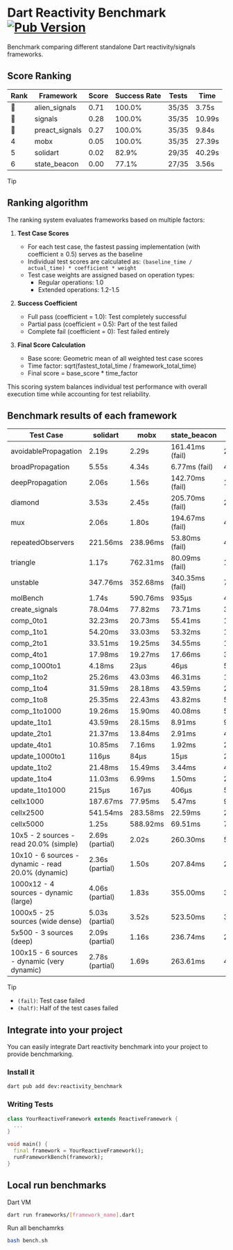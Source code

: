 # Dart Reactivity Benchmark [![Pub Version](https://img.shields.io/pub/v/reactivity_benchmark)](https://pub.dev/packages/reactivity_benchmark)

Benchmark comparing different standalone Dart reactivity/signals frameworks.

## Score Ranking

<!-- ranking start -->
| Rank | Framework | Score | Success Rate | Tests | Time |
|------|-----------|-------|--------------|-------|------|
| 🥇 | alien_signals | 0.71 | 100.0% | 35/35 | 3.75s |
| 🥈 | signals | 0.28 | 100.0% | 35/35 | 10.99s |
| 🥉 | preact_signals | 0.27 | 100.0% | 35/35 | 9.84s |
| 4 | mobx | 0.05 | 100.0% | 35/35 | 27.39s |
| 5 | solidart | 0.02 | 82.9% | 29/35 | 40.29s |
| 6 | state_beacon | 0.00 | 77.1% | 27/35 | 3.56s |

<!-- ranking end -->

> [!TIP]
> ## Ranking algorithm
>
> The ranking system evaluates frameworks based on multiple factors:
>
> 1. **Test Case Scores**
>    - For each test case, the fastest passing implementation (with coefficient ≥ 0.5) serves as the baseline
>    - Individual test scores are calculated as: `(baseline_time / actual_time) * coefficient * weight`
>    - Test case weights are assigned based on operation types:
>      - Regular operations: 1.0
>      - Extended operations: 1.2-1.5
>
> 2. **Success Coefficient**
>    - Full pass (coefficient = 1.0): Test completely successful
>    - Partial pass (coefficient = 0.5): Part of the test failed
>    - Complete fail (coefficient = 0): Test failed entirely
>
> 3. **Final Score Calculation**
>    - Base score: Geometric mean of all weighted test case scores
>    - Time factor: sqrt(fastest_total_time / framework_total_time)
>    - Final score = base_score * time_factor
>
> This scoring system balances individual test performance with overall execution time while accounting for test reliability.

## Benchmark results of each framework

<!-- test-case start -->
| Test Case | solidart | mobx | state_beacon | signals | alien_signals | preact_signals |
|---|---|---|---|---|---|---|
| avoidablePropagation | 2.19s | 2.29s | 161.41ms (fail) | 210.65ms | 187.75ms | 209.71ms |
| broadPropagation | 5.55s | 4.34s | 6.77ms (fail) | 462.30ms | 345.79ms | 455.43ms |
| deepPropagation | 2.06s | 1.56s | 142.70ms (fail) | 173.02ms | 123.74ms | 175.47ms |
| diamond | 3.53s | 2.45s | 205.70ms (fail) | 286.65ms | 235.84ms | 274.65ms |
| mux | 2.06s | 1.80s | 194.67ms (fail) | 411.57ms | 375.95ms | 384.67ms |
| repeatedObservers | 221.56ms | 238.96ms | 53.80ms (fail) | 47.24ms | 45.17ms | 41.66ms |
| triangle | 1.17s | 762.31ms | 80.09ms (fail) | 102.30ms | 86.28ms | 103.25ms |
| unstable | 347.76ms | 352.68ms | 340.35ms (fail) | 77.98ms | 60.69ms | 70.50ms |
| molBench | 1.74s | 590.76ms | 935μs | 486.34ms | 487.50ms | 483.43ms |
| create_signals | 78.04ms | 77.82ms | 73.71ms | 32.88ms | 20.75ms | 4.69ms |
| comp_0to1 | 32.23ms | 20.73ms | 55.41ms | 16.15ms | 5.13ms | 17.28ms |
| comp_1to1 | 54.20ms | 33.03ms | 53.32ms | 19.07ms | 9.06ms | 15.78ms |
| comp_2to1 | 33.51ms | 19.25ms | 34.55ms | 10.71ms | 14.98ms | 23.45ms |
| comp_4to1 | 17.98ms | 19.27ms | 17.66ms | 3.16ms | 19.11ms | 24.20ms |
| comp_1000to1 | 4.18ms | 23μs | 46μs | 5μs | 5μs | 4μs |
| comp_1to2 | 25.26ms | 43.03ms | 46.31ms | 18.43ms | 21.69ms | 24.40ms |
| comp_1to4 | 31.59ms | 28.18ms | 43.59ms | 25.02ms | 16.91ms | 21.12ms |
| comp_1to8 | 25.35ms | 22.43ms | 43.82ms | 5.82ms | 8.58ms | 12.67ms |
| comp_1to1000 | 19.26ms | 15.90ms | 40.08ms | 5.19ms | 6.05ms | 6.11ms |
| update_1to1 | 43.59ms | 28.15ms | 8.91ms | 9.34ms | 4.38ms | 8.83ms |
| update_2to1 | 21.37ms | 13.84ms | 2.91ms | 4.66ms | 2.25ms | 4.40ms |
| update_4to1 | 10.85ms | 7.16ms | 1.92ms | 2.34ms | 1.20ms | 2.18ms |
| update_1000to1 | 116μs | 84μs | 15μs | 23μs | 11μs | 21μs |
| update_1to2 | 21.48ms | 15.49ms | 3.44ms | 4.73ms | 2.18ms | 4.36ms |
| update_1to4 | 11.03ms | 6.99ms | 1.50ms | 2.35ms | 1.59ms | 2.18ms |
| update_1to1000 | 215μs | 167μs | 406μs | 58μs | 32μs | 1.90ms |
| cellx1000 | 187.67ms | 77.95ms | 5.47ms | 9.90ms | 7.53ms | 9.71ms |
| cellx2500 | 541.54ms | 283.58ms | 22.59ms | 28.44ms | 19.82ms | 27.57ms |
| cellx5000 | 1.25s | 588.92ms | 69.51ms | 78.94ms | 48.43ms | 84.63ms |
| 10x5 - 2 sources - read 20.0% (simple) | 2.69s (partial) | 2.02s | 260.30ms | 515.82ms | 234.26ms | 428.08ms |
| 10x10 - 6 sources - dynamic - read 20.0% (dynamic) | 2.36s (partial) | 1.50s | 207.84ms | 284.16ms | 179.65ms | 271.40ms |
| 1000x12 - 4 sources - dynamic (large) | 4.06s (partial) | 1.83s | 355.00ms | 3.70s | 288.88ms | 3.45s |
| 1000x5 - 25 sources (wide dense) | 5.03s (partial) | 3.52s | 523.50ms | 3.24s | 414.45ms | 2.52s |
| 5x500 - 3 sources (deep) | 2.09s (partial) | 1.16s | 236.74ms | 230.75ms | 206.62ms | 228.10ms |
| 100x15 - 6 sources - dynamic (very dynamic) | 2.78s (partial) | 1.69s | 263.61ms | 481.25ms | 265.40ms | 450.99ms |

<!-- test-case end -->

> [!TIP]
> - `(fail)`: Test case failed
> - `(half)`: Half of the test cases failed

## Integrate into your project

You can easily integrate Dart reactivity benchmark into your project to provide benchmarking.

### Install it

```bash
dart pub add dev:reactivity_benchmark
```

### Writing Tests

```dart
class YourReactiveFramework extends ReactiveFramework {
  ...
}

void main() {
  final framework = YourReactiveFramework();
  runFrameworkBench(framework);
}
```

## Local run benchmarks

Dart VM
```bash
dart run frameworks/[framework_name].dart
```

Run all benchamrks
```bash
bash bench.sh
```
